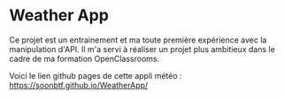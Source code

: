 # Weather App

Ce projet est un entrainement et ma toute première expérience avec la manipulation d'API. Il m'a servi à réaliser un projet plus ambitieux dans le cadre de ma formation OpenClassrooms.

Voici le lien github pages de cette appli météo : https://soonbtf.github.io/WeatherApp/
